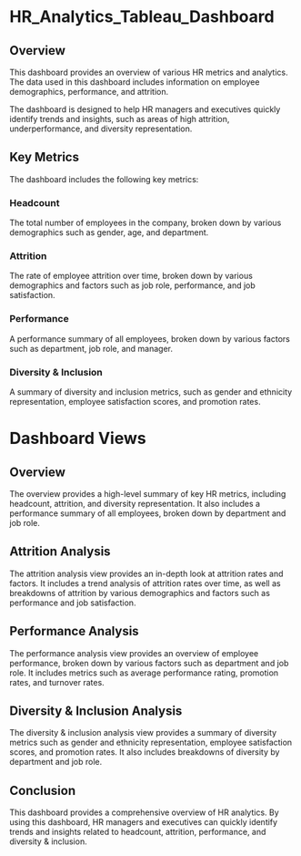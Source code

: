 # HR_Analytics_Tableau_Dashboard
## Overview
This dashboard provides an overview of various HR metrics and analytics. The data used in this dashboard includes information on employee demographics, performance, and attrition.


The dashboard is designed to help HR managers and executives quickly identify trends and insights, such as areas of high attrition, underperformance, and diversity representation.

## Key Metrics
The dashboard includes the following key metrics:

### Headcount
The total number of employees in the company, broken down by various demographics such as gender, age, and department.
### Attrition
The rate of employee attrition over time, broken down by various demographics and factors such as job role, performance, and job satisfaction.
### Performance
A performance summary of all employees, broken down by various factors such as department, job role, and manager.
### Diversity & Inclusion
A summary of diversity and inclusion metrics, such as gender and ethnicity representation, employee satisfaction scores, and promotion rates.
# Dashboard Views
## Overview
The overview provides a high-level summary of key HR metrics, including headcount, attrition, and diversity representation. It also includes a performance summary of all employees, broken down by department and job role.
## Attrition Analysis
The attrition analysis view provides an in-depth look at attrition rates and factors. It includes a trend analysis of attrition rates over time, as well as breakdowns of attrition by various demographics and factors such as performance and job satisfaction.
## Performance Analysis
The performance analysis view provides an overview of employee performance, broken down by various factors such as department and job role. It includes metrics such as average performance rating, promotion rates, and turnover rates.
## Diversity & Inclusion Analysis
The diversity & inclusion analysis view provides a summary of diversity metrics such as gender and ethnicity representation, employee satisfaction scores, and promotion rates. It also includes breakdowns of diversity by department and job role.
## Conclusion
This dashboard provides a comprehensive overview of HR analytics. By using this dashboard, HR managers and executives can quickly identify trends and insights related to headcount, attrition, performance, and diversity & inclusion.

